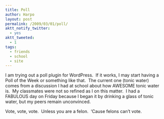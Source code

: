 ```yaml
---
title: Poll
author: Harpo
layout: post
permalink: /2009/03/01/poll/
aktt_notify_twitter:
  - yes
aktt_tweeted:
  - 1
tags:
  - friends
  - school
  - site
---
```

I am trying out a poll plugin for WordPress.  If it works, I may start having a Poll of the Week or something like that.  The current one (tonic water) comes from a discussion I had at school about how AWESOME tonic water is.  My classmates were not so refined as I on this matter.  I had a FABULOUS day on Friday because I began it by drinking a glass of tonic water, but my peers remain unconvinced.

Vote, vote, vote.  Unless you are a felon.  &#8216;Cause felons can&#8217;t vote.